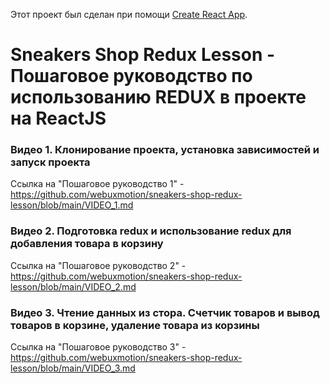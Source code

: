 Этот проект был сделан при помощи [Create React App](https://github.com/facebook/create-react-app).

# Sneakers Shop Redux Lesson - Пошаговое руководство по использованию REDUX в проекте на ReactJS

### Видео 1. Клонирование проекта, установка зависимостей и запуск проекта

Ссылка на "Пошаговое руководство 1" - https://github.com/webuxmotion/sneakers-shop-redux-lesson/blob/main/VIDEO_1.md

### Видео 2. Подготовка redux и использование redux для добавления товара в корзину

Ссылка на "Пошаговое руководство 2" - https://github.com/webuxmotion/sneakers-shop-redux-lesson/blob/main/VIDEO_2.md

### Видео 3. Чтение данных из стора. Счетчик товаров и вывод товаров в корзине, удаление товара из корзины

Ссылка на "Пошаговое руководство 3" - https://github.com/webuxmotion/sneakers-shop-redux-lesson/blob/main/VIDEO_3.md
